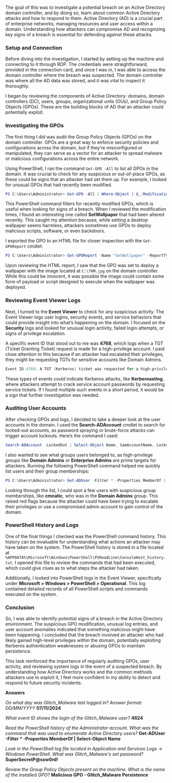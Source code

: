 The goal of this was to investigate a potential breach on an Active Directory domain controller, and by doing so, learn about common Active Directory attacks and how to respond to them. Active Directory (AD) is a crucial part of enterprise networks, managing resources and user access within a domain. Understanding how attackers can compromise AD and recognizing key signs of a breach is essential for defending against these attacks.

### Setup and Connection

Before diving into the investigation, I started by setting up the machine and connecting to it through RDP. The credentials were straightforward, provided in the connection card, and once I was in, I was able to access the domain controller where the breach was suspected. The domain controller was where all the AD data was stored, and it was vital to inspect it thoroughly.

I began by reviewing the components of Active Directory: domains, domain controllers (DC), users, groups, organizational units (OUs), and Group Policy Objects (GPOs). These are the building blocks of AD that an attacker could potentially exploit.

### Investigating the GPOs

The first thing I did was audit the Group Policy Objects (GPOs) on the domain controller. GPOs are a great way to enforce security policies and configurations across the domain, but if they’re misconfigured or manipulated, they can serve as a vector for an attacker to spread malware or malicious configurations across the entire network.

Using PowerShell, I ran the command `Get-GPO -All` to list all GPOs in the domain. It was crucial to check for any suspicious or out-of-place GPOs, as these could be signs that an attacker had set them up. For example, I looked for unusual GPOs that had recently been modified.

```powershell
PS C:\Users\Administrator> Get-GPO -All | Where-Object { $_.ModificationTime } | Select-Object DisplayName, ModificationTime
```

This PowerShell command filters for recently modified GPOs, which is useful when looking for signs of a breach. When I reviewed the modification times, I found an interesting one called **SetWallpaper** that had been altered recently. This caught my attention because, while setting a desktop wallpaper seems harmless, attackers sometimes use GPOs to deploy malicious scripts, software, or even backdoors. 

I exported the GPO to an HTML file for closer inspection with the `Get-GPOReport` cmdlet:

```powershell
PS C:\Users\Administrator> Get-GPOReport -Name "SetWallpaper" -ReportType HTML -Path ".\SetWallpaper.html"
```

Upon reviewing the HTML report, I saw that the GPO was set to deploy a wallpaper with the image located at `C:\THM.jpg` on the domain controller. While this could be innocent, it was possible the image could contain some form of payload or script designed to execute when the wallpaper was deployed.

### Reviewing Event Viewer Logs

Next, I turned to the **Event Viewer** to check for any suspicious activity. The Event Viewer logs user logins, security events, and service behaviors that could provide insight into what’s happening on the domain. I focused on the **Security** logs and looked for unusual login activity, failed login attempts, or signs of privilege escalation.

A specific event ID that stood out to me was **4768**, which logs when a TGT (Ticket Granting Ticket) request is made for a high-privilege account. I paid close attention to this because if an attacker had escalated their privileges, they might be requesting TGTs for sensitive accounts like Domain Admins.

```powershell
Event ID 4768: A TGT (Kerberos) ticket was requested for a high-privileged account.
```

These types of events could indicate Kerberos attacks, like **Kerberoasting**, where attackers attempt to crack service account passwords by requesting service tickets. If I found multiple such events in a short period, it would be a sign that further investigation was needed.

### Auditing User Accounts

After checking GPOs and logs, I decided to take a deeper look at the user accounts in the domain. I used the **Search-ADAccount** cmdlet to search for locked-out accounts, as password spraying or brute-force attacks can trigger account lockouts. Here’s the command I used:

```powershell
Search-ADAccount -LockedOut | Select-Object Name, SamAccountName, LockedOut, LastLogonDate, DistinguishedName
```

I also wanted to see what groups users belonged to, as high-privilege groups like **Domain Admins** or **Enterprise Admins** are prime targets for attackers. Running the following PowerShell command helped me quickly list users and their group memberships:

```powershell
PS C:\Users\Administrator> Get-ADUser -Filter * -Properties MemberOf | Select-Object Name, SamAccountName, @{Name="Groups";Expression={$_.MemberOf}}
```

Looking through the list, I could spot a few users with suspicious group memberships, like **cmnatic**, who was in the **Domain Admins** group. This raised red flags because the attacker could have been trying to escalate their privileges or use a compromised admin account to gain control of the domain.

### PowerShell History and Logs

One of the final things I checked was the PowerShell command history. This history can be invaluable for understanding what actions an attacker may have taken on the system. The PowerShell history is stored in a file located at `%APPDATA%\Microsoft\Windows\PowerShell\PSReadLine\ConsoleHost_history.txt`. I opened this file to review the commands that had been executed, which could give clues as to what steps the attacker had taken.

Additionally, I looked into PowerShell logs in the Event Viewer, specifically under **Microsoft > Windows > PowerShell > Operational**. This log contained detailed records of all PowerShell scripts and commands executed on the system.

### Conclusion

So, I was able to identify potential signs of a breach in the Active Directory environment. The suspicious GPO modification, unusual log entries, and user account anomalies indicated that something malicious might have been happening. I concluded that the breach involved an attacker who had likely gained high-level privileges within the domain, potentially exploiting Kerberos authentication weaknesses or abusing GPOs to maintain persistence.

This task reinforced the importance of regularly auditing GPOs, user activity, and reviewing system logs in the event of a suspected breach. By understanding how Active Directory works and the common methods attackers use to exploit it, I feel more confident in my ability to detect and respond to future security incidents.

**Answers**

*On what day was Glitch_Malware last logged in? Answer format: DD/MM/YYYY* **07/11/2024**
 
*What event ID shows the login of the Glitch_Malware user?* **4624**
 
*Read the PowerShell history of the Administrator account. What was the command that was used to enumerate Active Directory users?* **Get-ADUser -Filter * -Properties MemberOf | Select-Object Name**
 
*Look in the PowerShell log file located in Application and Services Logs -> Windows PowerShell. What was Glitch_Malware's set password?* **SuperSecretP@ssw0rd!**
 
*Review the Group Policy Objects present on the machine. What is the name of the installed GPO?* **Malicious GPO - Glitch_Malware Persistence**
